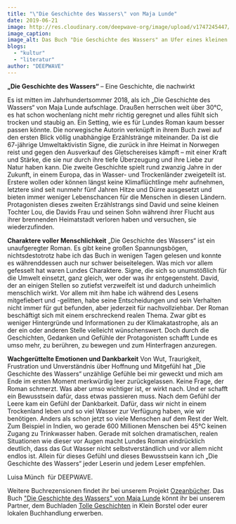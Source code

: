 ```yaml
---
title: "\"Die Geschichte des Wassers\" von Maja Lunde"
date: 2019-06-21
image: http://res.cloudinary.com/deepwave-org/image/upload/v1747245447/deepwave.org/Die_Geschichte_das_Wassers_2.jpg
image_caption:
image_alt: Das Buch "Die Geschichte des Wassers" an Ufer eines kleinen Flusses mitten in der Natur
blogs: 
  - "kultur"
  - "literatur"
author: "DEEPWAVE"
---
```


**„Die Geschichte des Wassers“** – Eine Geschichte, die nachwirkt

Es ist mitten im Jahrhundertsommer 2018, als ich „Die Geschichte des Wassers“ von Maja Lunde aufschlage. Draußen herrschen weit über 30°C, es hat schon wochenlang nicht mehr richtig geregnet und alles fühlt sich trocken und staubig an. Ein Setting, wie es für Lundes Roman kaum besser passen könnte. Die norwegische Autorin verknüpft in ihrem Buch zwei auf den ersten Blick völlig unabhängige Erzählstränge miteinander. Da ist die 67-jährige Umweltaktivistin Signe, die zurück in ihre Heimat in Norwegen reist und gegen den Ausverkauf des Gletschereises kämpft – mit einer Kraft und Stärke, die sie nur durch ihre tiefe Überzeugung und ihre Liebe zur Natur haben kann. Die zweite Geschichte spielt rund zwanzig Jahre in der Zukunft, in einem Europa, das in Wasser- und Trockenländer zweigeteilt ist. Erstere wollen oder können längst keine Klimaflüchtlinge mehr aufnehmen, letztere sind seit nunmehr fünf Jahren Hitze und Dürre ausgesetzt und bieten immer weniger Lebenschancen für die Menschen in diesen Ländern. Protagonisten dieses zweiten Erzählstrangs sind David und seine kleinen Tochter Lou, die Davids Frau und seinen Sohn während ihrer Flucht aus ihrer brennenden Heimatstadt verloren haben und versuchen, sie wiederzufinden.

**Charaktere voller Menschlichkeit** „Die Geschichte des Wassers“ ist ein unaufgeregter Roman. Es gibt keine großen Spannungsbögen, nichtsdestotrotz habe ich das Buch in wenigen Tagen gelesen und konnte es währenddessen auch nur schwer beiseitelegen. Was mich vor allem gefesselt hat waren Lundes Charaktere. Signe, die sich so unumstößlich für die Umwelt einsetzt, ganz gleich, wer oder was ihr entgegensteht. David, der an einigen Stellen so zutiefst verzweifelt ist und dadurch unheimlich menschlich wirkt. Vor allem mit ihm habe ich während des Lesens mitgefiebert und -gelitten, habe seine Entscheidungen und sein Verhalten nicht immer für gut befunden, aber jederzeit für nachvollziehbar. Der Roman beschäftigt sich mit einem erschreckend realen Thema. Zwar gibt es weniger Hintergründe und Informationen zu der Klimakatastrophe, als an der ein oder anderen Stelle vielleicht wünschenswert. Doch durch die Geschichten, Gedanken und Gefühle der Protagonisten schafft Lunde es umso mehr, zu berühren, zu bewegen und zum Hinterfragen anzuregen.

**Wachgerüttelte Emotionen und Dankbarkeit** Von Wut, Traurigkeit, Frustration und Unverständnis über Hoffnung und Mitgefühl hat „Die Geschichte des Wassers“ unzählige Gefühle bei mir geweckt und mich am Ende im ersten Moment merkwürdig leer zurückgelassen. Keine Frage, der Roman schmerzt. Was aber umso wichtiger ist, er wirkt nach. Und er schafft ein Bewusstsein dafür, dass etwas passieren muss. Nach dem Gefühl der Leere kam ein Gefühl der Dankbarkeit. Dafür, dass wir nicht in einem Trockenland leben und so viel Wasser zur Verfügung haben, wie wir benötigen. Anders als schon jetzt so viele Menschen auf dem Rest der Welt. Zum Beispiel in Indien, wo gerade 600 Millionen Menschen bei 45°C keinen Zugang zu Trinkwasser haben. Gerade mit solchen dramatischen, realen Situationen wie dieser vor Augen macht Lundes Roman eindrücklich deutlich, dass das Gut Wasser nicht selbstverständlich und vor allem nicht endlos ist. Allein für dieses Gefühl und dieses Bewusstsein kann ich „Die Geschichte des Wassers“ jeder Leserin und jedem Leser empfehlen.

Luisa Münch  für DEEPWAVE.

Weitere Buchrezensionen findet ihr bei unserem Projekt [Ozeanbücher](http://www.deepwave.org/ozeanbuecher/). Das Buch ["Die Geschichte des Wassers" von Maja Lunde](https://www.buecherinkleinborstel.de/shop/item/9783442718313/die-geschichte-des-wassers-von-maja-lunde-englische-broschur) könnt ihr bei unserem Partner, dem Buchladen [Tolle Geschichten](https://www.buecherinkleinborstel.de/) in Klein Borstel oder eurer lokalen Buchhandlung erwerben.
